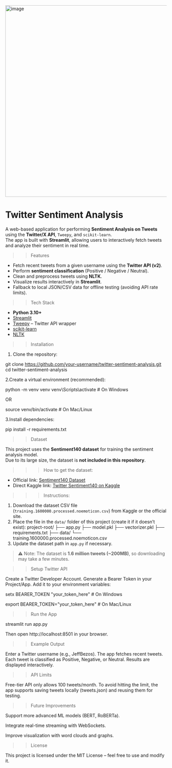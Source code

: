 
<img width="829" height="597" alt="image" src="https://github.com/user-attachments/assets/9bf6c24e-c8c9-4380-9c73-798a1947d4e1" />

# Twitter Sentiment Analysis

A web-based application for performing **Sentiment Analysis on Tweets** using the **Twitter/X API**, `Tweepy`, and `scikit-learn`.  
The app is built with **Streamlit**, allowing users to interactively fetch tweets and analyze their sentiment in real time.



>> Features

- Fetch recent tweets from a given username using the **Twitter API (v2)**.
- Perform **sentiment classification** (Positive / Negative / Neutral).
- Clean and preprocess tweets using **NLTK**.
- Visualize results interactively in **Streamlit**.
- Fallback to local JSON/CSV data for offline testing (avoiding API rate limits).



>> Tech Stack

- **Python 3.10+**
- [Streamlit](https://streamlit.io/)
- [Tweepy](https://www.tweepy.org/) – Twitter API wrapper
- [scikit-learn](https://scikit-learn.org/stable/)
- [NLTK](https://www.nltk.org/)



>> Installation
1. Clone the repository:

git clone https://github.com/your-username/twitter-sentiment-analysis.git
cd twitter-sentiment-analysis

2.Create a virtual environment (recommended):

python -m venv venv
venv\Scripts\activate    # On Windows

OR

source venv/bin/activate # On Mac/Linux

3.Install dependencies:

pip install -r requirements.txt

>>Dataset

This project uses the **Sentiment140 dataset** for training the sentiment analysis model.  
Due to its large size, the dataset is **not included in this repository**.

>>> How to get the dataset:
- Official link: [Sentiment140 Dataset](http://help.sentiment140.com/for-students)  
- Direct Kaggle link: [Twitter Sentiment140 on Kaggle](https://www.kaggle.com/datasets/kazanova/sentiment140)  

>>> Instructions:
1. Download the dataset CSV file (`training.1600000.processed.noemoticon.csv`) from Kaggle or the official site.  
2. Place the file in the `data/` folder of this project (create it if it doesn’t exist):
    project-root/
├── app.py
├── model.pkl
├── vectorizer.pkl
├── requirements.txt
├── data/
└── training.1600000.processed.noemoticon.csv
3. Update the dataset path in `app.py` if necessary.

> ⚠️ Note: The dataset is **1.6 million tweets (~200MB)**, so downloading may take a few minutes.



>> Setup Twitter API

Create a Twitter Developer Account.
Generate a Bearer Token in your Project/App.
Add it to your environment variables:

setx BEARER_TOKEN "your_token_here"   # On Windows

export BEARER_TOKEN="your_token_here" # On Mac/Linux

>> Run the App

streamlit run app.py

Then open http://localhost:8501 in your browser.

>> Example Output

Enter a Twitter username (e.g., JeffBezos).
The app fetches recent tweets.
Each tweet is classified as Positive, Negative, or Neutral.
Results are displayed interactively.

>> API Limits

Free-tier API only allows 100 tweets/month.
To avoid hitting the limit, the app supports saving tweets locally (tweets.json) and reusing them for testing.

>> Future Improvements

Support more advanced ML models (BERT, RoBERTa).

Integrate real-time streaming with WebSockets.

Improve visualization with word clouds and graphs.

>> License

This project is licensed under the MIT License – feel free to use and modify it.

